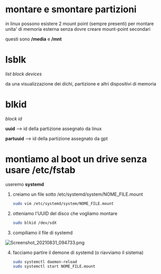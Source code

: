 # montare e smontare partizioni

in linux possono esistere 2 mount point (sempre presenti) per montare unita' di memoria esterna senza dovre creare mount-point secondari

questi sono **/media** e **/mnt**



# lsblk

*list block devices*

da una visualizzazione dei dichi, partizione e altri dispositivi di memoria



# blkid

*block id*

**uuid** --> id della partizione assegnato da linux

**partuuid** --> id della partizione assegnato da gpt



# montiamo al boot un drive senza usare /etc/fstab

useremo **systemd**



1. creiamo un file sotto /etc/systemd/system/NOME_FILE.mount
   
   ```bash
   sudo vim /etc/systemd/system/NOME_FILE.mount
   ```

2. otteniamo l'UUID del disco che vogliamo montare
   
   ```bash
   sudo blkid /dev/sdX
   ```

3. compiliamo il file di systemd

![Screenshot_20210831_094733.png](/home/rdfilippo/Pictures/Screenshot_20210831_094733.png)

4. facciamo partire il demone di systemd (o riavviamo il sistema)
   
   ```bash
   sudo systemctl daemon-reload
   sudo systemctl start NOME_FILE.mount
   ```
